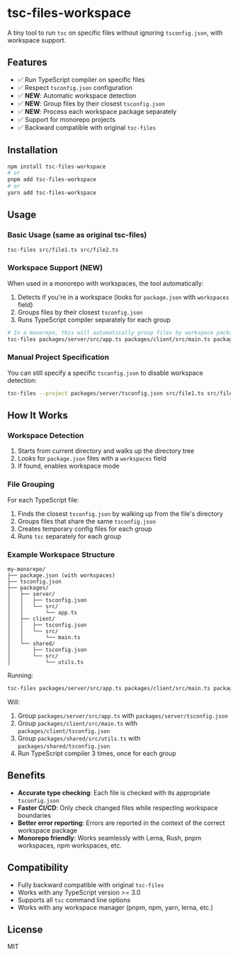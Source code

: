 # tsc-files-workspace

A tiny tool to run `tsc` on specific files without ignoring `tsconfig.json`, with workspace support.

## Features

- ✅ Run TypeScript compiler on specific files
- ✅ Respect `tsconfig.json` configuration
- ✅ **NEW**: Automatic workspace detection
- ✅ **NEW**: Group files by their closest `tsconfig.json`
- ✅ **NEW**: Process each workspace package separately
- ✅ Support for monorepo projects
- ✅ Backward compatible with original `tsc-files`

## Installation

```bash
npm install tsc-files-workspace
# or
pnpm add tsc-files-workspace
# or
yarn add tsc-files-workspace
```

## Usage

### Basic Usage (same as original tsc-files)

```bash
tsc-files src/file1.ts src/file2.ts
```

### Workspace Support (NEW)

When used in a monorepo with workspaces, the tool automatically:

1. Detects if you're in a workspace (looks for `package.json` with `workspaces` field)
2. Groups files by their closest `tsconfig.json`
3. Runs TypeScript compiler separately for each group

```bash
# In a monorepo, this will automatically group files by workspace packages
tsc-files packages/server/src/app.ts packages/client/src/main.ts packages/shared/src/utils.ts
```

### Manual Project Specification

You can still specify a specific `tsconfig.json` to disable workspace detection:

```bash
tsc-files --project packages/server/tsconfig.json src/file1.ts src/file2.ts
```

## How It Works

### Workspace Detection

1. Starts from current directory and walks up the directory tree
2. Looks for `package.json` files with a `workspaces` field
3. If found, enables workspace mode

### File Grouping

For each TypeScript file:

1. Finds the closest `tsconfig.json` by walking up from the file's directory
2. Groups files that share the same `tsconfig.json`
3. Creates temporary config files for each group
4. Runs `tsc` separately for each group

### Example Workspace Structure

```
my-monorepo/
├── package.json (with workspaces)
├── tsconfig.json
├── packages/
│   ├── server/
│   │   ├── tsconfig.json
│   │   └── src/
│   │       └── app.ts
│   ├── client/
│   │   ├── tsconfig.json
│   │   └── src/
│   │       └── main.ts
│   └── shared/
│       ├── tsconfig.json
│       └── src/
│           └── utils.ts
```

Running:
```bash
tsc-files packages/server/src/app.ts packages/client/src/main.ts packages/shared/src/utils.ts
```

Will:
1. Group `packages/server/src/app.ts` with `packages/server/tsconfig.json`
2. Group `packages/client/src/main.ts` with `packages/client/tsconfig.json`
3. Group `packages/shared/src/utils.ts` with `packages/shared/tsconfig.json`
4. Run TypeScript compiler 3 times, once for each group

## Benefits

- **Accurate type checking**: Each file is checked with its appropriate `tsconfig.json`
- **Faster CI/CD**: Only check changed files while respecting workspace boundaries
- **Better error reporting**: Errors are reported in the context of the correct workspace package
- **Monorepo friendly**: Works seamlessly with Lerna, Rush, pnpm workspaces, npm workspaces, etc.

## Compatibility

- Fully backward compatible with original `tsc-files`
- Works with any TypeScript version >= 3.0
- Supports all `tsc` command line options
- Works with any workspace manager (pnpm, npm, yarn, lerna, etc.)

## License

MIT
